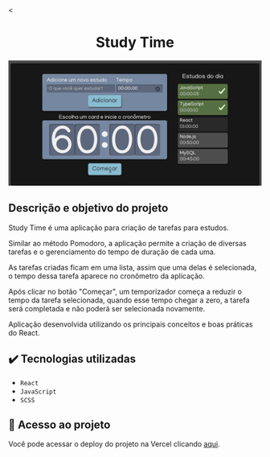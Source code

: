 <<h1 align="center">Study Time</h1>

<div align="center">
  <img width="600" src="./src/assets/img/study-time_to_readme.png" alt="Imagem de apresentação do projeto">
</div>

## Descrição e objetivo do projeto

Study Time é uma aplicação para criação de tarefas para estudos.

Similar ao método Pomodoro, a aplicação permite a criação de diversas tarefas e o gerenciamento do tempo de duração de cada uma.

As tarefas criadas ficam em uma lista, assim que uma delas é selecionada, o tempo dessa tarefa aparece no cronômetro da aplicação.

Após clicar no botão "Começar", um temporizador começa a reduzir o tempo da tarefa selecionada, quando esse tempo chegar a zero, a tarefa será completada e não poderá ser selecionada novamente.

Aplicação desenvolvida utilizando os principais conceitos e boas práticas do React.

## :heavy_check_mark: Tecnologias utilizadas

- `React`
- `JavaScript`
- `SCSS`

## :link: Acesso ao projeto

Você pode acessar o deploy do projeto na Vercel clicando [aqui]().
